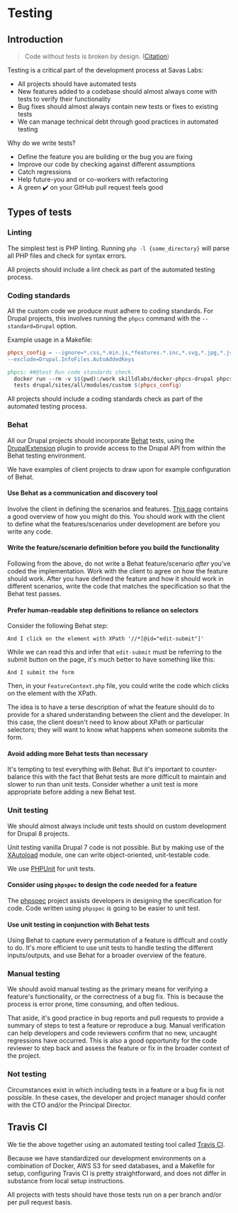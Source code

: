 # Testing

## Introduction

> Code without tests is broken by design. ([Citation](http://toastdriven.com/blog/2011/apr/10/guide-to-testing-in-django/))

Testing is a critical part of the development process at Savas Labs:

- All projects should have automated tests
- New features added to a codebase should almost always come with tests to verify their functionality
- Bug fixes should almost always contain new tests or fixes to existing tests
- We can manage technical debt through good practices in automated testing

Why do we write tests?

- Define the feature you are building or the bug you are fixing
- Improve our code by checking against different assumptions
- Catch regressions
- Help future-you and or co-workers with refactoring
- A green :heavy_check_mark: on your GitHub pull request feels good

## Types of tests

### Linting

The simplest test is PHP linting. Running `php -l {some_directory}` will parse all PHP files and check for syntax errors.

All projects should include a lint check as part of the automated testing process.

### Coding standards

All the custom code we produce must adhere to coding standards. For Drupal projects, this involves running the `phpcs` command with the `--standard=Drupal` option.

Example usage in a Makefile:

``` Makefile
phpcs_config = --ignore=*.css,*.min.js,*features.*.inc,*.svg,*.jpg,*.json,*.woff*,*.ttf,*.md \
--exclude=Drupal.InfoFiles.AutoAddedKeys

phpcs: ##@test Run code standards check.
  docker run --rm -v $$(pwd):/work skilldlabs/docker-phpcs-drupal phpcs --standard=Drupal \
  tests drupal/sites/all/modules/custom $(phpcs_config)
```

All projects should include a coding standards check as part of the automated testing process.

### Behat

All our Drupal projects should incorporate [Behat](http://behat.org/en/latest/) tests, using the [DrupalExtension](https://github.com/jhedstrom/drupalextension) plugin to provide access to the Drupal API from within the Behat testing environment.

We have examples of client projects to draw upon for example configuration of Behat.

#### Use Behat as a communication and discovery tool

Involve the client in defining the scenarios and features. [This page](http://behat.org/en/latest/quick_start.html) contains a good overview of how you might do this. You should work with the client to define what the features/scenarios under development are before you write any code.

#### Write the feature/scenario definition before you build the functionality

Following from the above, do not write a Behat feature/scenario _after_ you've coded the implementation. Work with the client to agree on how the feature should work. After you have defined the feature and how it should work in different scenarios, write the code that matches the specification so that the Behat test passes.

#### Prefer human-readable step definitions to reliance on selectors

Consider the following Behat step:

``` cucumber
And I click on the element with XPath '//*[@id="edit-submit"]'
```

While we can read this and infer that `edit-submit` must be referring to the submit button on the page, it's much better to have something like this:

``` cucumber
And I submit the form
```

Then, in your `FeatureContext.php` file, you could write the code which clicks on the element with the XPath.

The idea is to have a terse description of what the feature should do to provide for a shared understanding between the client and the developer. In this case, the client doesn't need to know about XPath or particular selectors; they will want to know what happens when someone submits the form.

#### Avoid adding more Behat tests than necessary

It's tempting to test everything with Behat. But it's important to counter-balance this with the fact that Behat tests are more difficult to maintain and slower to run than unit tests. Consider whether a unit test is more appropriate before adding a new Behat test.

### Unit testing

We should almost always include unit tests should on custom development for Drupal 8 projects.

Unit testing vanilla Drupal 7 code is not possible. But by making use of the [XAutoload](https://www.drupal.org/project/xautoload) module, one can write object-oriented, unit-testable code.

We use [PHPUnit](http://phpunit.de/) for unit tests.

#### Consider using `phpspec` to design the code needed for a feature

The [phpspec](http://www.phpspec.net/en/stable/) project assists developers in designing the specification for code. Code written using `phpspec` is going to be easier to unit test.

#### Use unit testing in conjunction with Behat tests

Using Behat to capture every permutation of a feature is difficult and costly to do. It's more efficient to use unit tests to handle testing the different inputs/outputs, and use Behat for a broader overview of the feature.

### Manual testing

We should avoid manual testing as the primary means for verifying a feature's functionality, or the correctness of a bug fix. This is because the process is error prone, time consuming, and often tedious. 

That aside, it's good practice in bug reports and pull requests to provide a summary of steps to test a feature or reproduce a bug. Manual verification can help developers and code reviewers confirm that no new, uncaught regressions have occurred. This is also a good opportunity for the code reviewer to step back and assess the feature or fix in the broader context of the project.

### Not testing

Circumstances exist in which including tests in a feature or a bug fix is not possible. In these cases, the developer and project manager should confer with the CTO and/or the Principal Director.

## Travis CI

We tie the above together using an automated testing tool called [Travis CI](http://travis-ci.com/).

Because we have standardized our development environments on a combination of Docker, AWS S3 for seed databases, and a Makefile for setup, configuring Travis CI is pretty straightforward, and does not differ in substance from local setup instructions.

All projects with tests should have those tests run on a per branch and/or per pull request basis.
